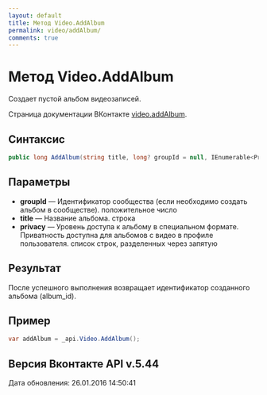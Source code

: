 ```yaml
---
layout: default
title: Метод Video.AddAlbum
permalink: video/addAlbum/
comments: true
---
```

# Метод Video.AddAlbum
Создает пустой альбом видеозаписей.

Страница документации ВКонтакте [video.addAlbum](https://vk.com/dev/video.addAlbum).

## Синтаксис
``` csharp
public long AddAlbum(string title, long? groupId = null, IEnumerable<Privacy> privacy = null)
```

## Параметры
+ **groupId** — Идентификатор сообщества (если необходимо создать альбом в сообществе). положительное число
+ **title** — Название альбома. строка
+ **privacy** — Уровень доступа к альбому в специальном формате. 
Приватность доступна для альбомов с видео в профиле пользователя. список строк, разделенных через запятую

## Результат
После успешного выполнения возвращает  идентификатор созданного альбома (album_id).

## Пример
``` csharp
var addAlbum = _api.Video.AddAlbum();
```

## Версия Вконтакте API v.5.44
Дата обновления: 26.01.2016 14:50:41
